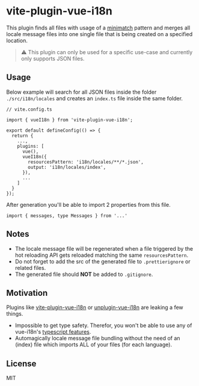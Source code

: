 # vite-plugin-vue-i18n

This plugin finds all files with usage of a [minimatch](https://github.com/isaacs/minimatch) pattern and merges all locale message files into one single file that is being created on a specified location.

> ⚠️ This plugin can only be used for a specific use-case and currently only supports JSON files.

## Usage

Below example will search for all JSON files inside the folder `./src/i18n/locales` and creates an `index.ts` file inside the same folder.

```
// vite.config.ts

import { vueI18n } from 'vite-plugin-vue-i18n';

export default defineConfig(() => {
  return {
    ...,
    plugins: [
      vue(),
      vueI18n({
        resourcesPattern: 'i18n/locales/**/*.json',
        output: 'i18n/locales/index',
      }),
      ...
    ]
  }
});
```

After generation you'll be able to import 2 properties from this file.

```
import { messages, type Messages } from '...'
```

## Notes

- The locale message file will be regenerated when a file triggered by the hot reloading API gets reloaded matching the same `resourcesPattern`.
- Do not forget to add the src of the generated file to `.prettierignore` or related files.
- The generated file should **NOT** be added to `.gitignore`.

## Motivation

Plugins like [vite-plugin-vue-i18n](https://github.com/intlify/bundle-tools/tree/main/packages/vite-plugin-vue-i18n) or [unplugin-vue-i18n](https://github.com/intlify/bundle-tools/tree/main/packages/unplugin-vue-i18n) are leaking a few things.

- Impossible to get type safety. Therefor, you won't be able to use any of vue-i18n's [typescript features](https://vue-i18n.intlify.dev/guide/advanced/typescript.html).
- Automagically locale message file bundling without the need of an (index) file which imports ALL of your files (for each language).

## License

MIT
